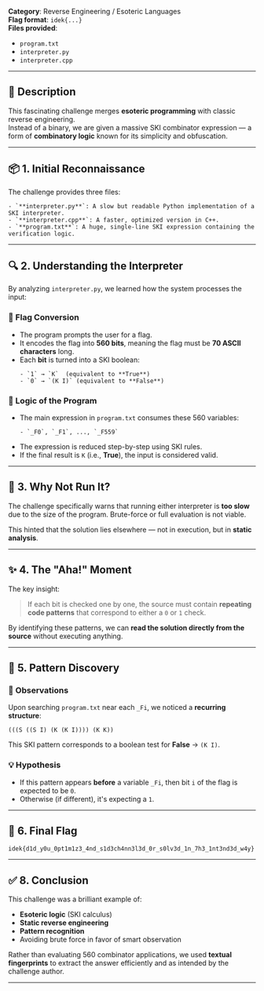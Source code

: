 **Category**: Reverse Engineering / Esoteric Languages  
**Flag format**: `idek{...}`  
**Files provided**:
- `program.txt`
- `interpreter.py`
- `interpreter.cpp`

---

## 🧠 Description

This fascinating challenge merges **esoteric programming** with classic reverse engineering.  
Instead of a binary, we are given a massive SKI combinator expression — a form of **combinatory logic** known for its simplicity and obfuscation.

---

## 📦 1. Initial Reconnaissance

The challenge provides three files:
```
- `**interpreter.py**`: A slow but readable Python implementation of a SKI interpreter.
- `**interpreter.cpp**`: A faster, optimized version in C++.
- `**program.txt**`: A huge, single-line SKI expression containing the verification logic.
```
---

## 🔍 2. Understanding the Interpreter

By analyzing `interpreter.py`, we learned how the system processes the input:

### 🧮 Flag Conversion

- The program prompts the user for a flag.
- It encodes the flag into **560 bits**, meaning the flag must be **70 ASCII characters** long.
- Each **bit** is turned into a SKI boolean:
  ```
  - `1` → `K`  (equivalent to **True**)
  - `0` → `(K I)` (equivalent to **False**)
  ```

### 🧠 Logic of the Program

- The main expression in `program.txt` consumes these 560 variables:
  ```
  - `_F0`, `_F1`, ..., `_F559`
  ```
- The expression is reduced step-by-step using SKI rules.
- If the final result is `K` (i.e., **True**), the input is considered valid.

---

## 🚫 3. Why Not Run It?

The challenge specifically warns that running either interpreter is **too slow** due to the size of the program. Brute-force or full evaluation is not viable.

This hinted that the solution lies elsewhere — not in execution, but in **static analysis**.

---

## ✨ 4. The "Aha!" Moment

The key insight:

> If each bit is checked one by one, the source must contain **repeating code patterns** that correspond to either a `0` or `1` check.

By identifying these patterns, we can **read the solution directly from the source** without executing anything.

---

## 🧬 5. Pattern Discovery

### 🔎 Observations

Upon searching `program.txt` near each `_Fi`, we noticed a **recurring structure**:

```
(((S ((S I) (K (K I)))) (K K))
````

This SKI pattern corresponds to a boolean test for **False** → `(K I)`.

### 💡 Hypothesis

* If this pattern appears **before** a variable `_Fi`, then bit `i` of the flag is expected to be `0`.
* Otherwise (if different), it's expecting a `1`.
  
---

## 🏁 6. Final Flag

```
idek{d1d_y0u_0pt1m1z3_4nd_s1d3ch4nn3l3d_0r_s0lv3d_1n_7h3_1nt3nd3d_w4y}
```

---

## ✅ 8. Conclusion

This challenge was a brilliant example of:

* **Esoteric logic** (SKI calculus)
* **Static reverse engineering**
* **Pattern recognition**
* Avoiding brute force in favor of smart observation

Rather than evaluating 560 combinator applications, we used **textual fingerprints** to extract the answer efficiently and as intended by the challenge author.

---
